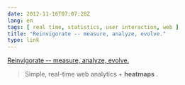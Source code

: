 ```yaml
---
date: 2012-11-16T07:07:28Z
lang: en
tags: [ real time, statistics, user interaction, web ]
title: "Reinvigorate -- measure, analyze, evolve."
type: link
---
```


[Reinvigorate -- measure, analyze,
evolve.](https://www.reinvigorate.net/)

> Simple, real-time web analytics + **heatmaps** .

